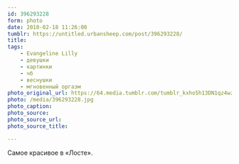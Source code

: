 ```yaml
---
id: 396293228
form: photo
date: 2010-02-18 11:26:00
tumblr: https://untitled.urbansheep.com/post/396293228/
title:
tags:
    - Evangeline Lilly
    - девушки
    - картинки
    - чб
    - веснушки
    - мгновенный оргазм
photo_original_url: https://64.media.tumblr.com/tumblr_kxho5h13DN1qz4wzio1_1280.jpg
photo: /media/396293228.jpg
photo_caption: 
photo_source:
photo_source_url:
photo_source_title:

---
```


<p>Самое красивое в «Лосте».</p>

